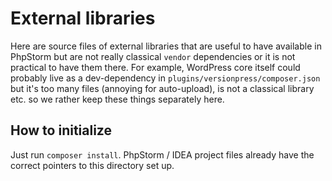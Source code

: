 # External libraries

Here are source files of external libraries that are useful to have available in PhpStorm but are not really classical `vendor` dependencies or it is not practical to have them there. For example, WordPress core itself could probably live as a dev-dependency in `plugins/versionpress/composer.json` but it's too many files (annoying for auto-upload), is not a classical library etc. so we rather keep these things separately here.

## How to initialize

Just run `composer install`. PhpStorm / IDEA project files already have the correct pointers to this directory set up.